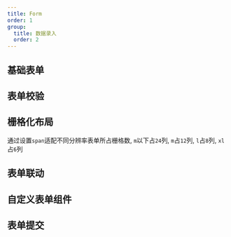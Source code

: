 ```yaml
---
title: Form
order: 1
group:
  title: 数据录入
  order: 2
---
```


## 基础表单

<code src="./demos/BaseFormDemo.vue"></code>

## 表单校验

<code src="./demos/ValidationFormDemo.vue"></code>

## 栅格化布局

通过设置`span`适配不同分辨率表单所占栅格数, `m`以下占`24`列, `m`占`12`列, `l`占`8`列, `xl`占`6`列

<code src="./demos/GridFormDemo.vue"></code>

## 表单联动

## 自定义表单组件

## 表单提交
